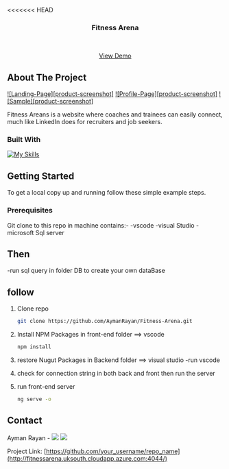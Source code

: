 <<<<<<< HEAD
<h3 align="center">Fitness Arena</h3>
<br />
<p align="center">
<a href="http://fitnessarena.uksouth.cloudapp.azure.com:4044/clients">View Demo</a>
</P>
    

<!-- ABOUT THE PROJECT -->
## About The Project

[![Landing-Page][product-screenshot]](./images/1.PNG)
[![Profile-Page][product-screenshot]](./images/12.PNG)
[![Sample][product-screenshot]](./images/14.PNG)

Fitness Areans is a website where coaches and trainees can easily connect, much like LinkedIn does for recruiters and job seekers.  

### Built With

[![My Skills](https://skills.thijs.gg/icons?i=cs,dotnet,mysql,figma,html,css,bootstrap,angular,js,ts,git,azure,visualstudio,vscode&theme=light&perline=7)](https://skills.thijs.gg)

<!-- GETTING STARTED -->
## Getting Started

To get a local copy up and running follow these simple example steps.

### Prerequisites

Git clone to this repo in machine contains:-
-vscode
-visual Studio
-microsoft Sql server
## Then
-run sql query in folder DB to create your own dataBase
## follow
1. Clone repo
   ```sh
   git clone https://github.com/AymanRayan/Fitness-Arena.git
   ```

2. Install NPM Packages in front-end folder ==> vscode
    ```sh
   npm install
   ```
3. restore Nugut Packages in Backend folder ==> visual studio
-run vscode 
4. check for connection string in both back and front then run the server
5. run front-end server
   ```sh
   ng serve -o
   ```

<!-- CONTACT -->
## Contact

Ayman Rayan - [![](https://img.shields.io/badge/LinkedIn-0077B5?style=for-the-badge&logo=linkedin&logoColor=white)](https://www.linkedin.com/in/aymanrayan/)
[![](https://img.shields.io/badge/Mail-D14836?style=for-the-badge&logo=gmail&logoColor=white)](mailto:aymanrayan2941@gmail.com)

Project Link: [https://github.com/your_username/repo_name](http://fitnessarena.uksouth.cloudapp.azure.com:4044/)



